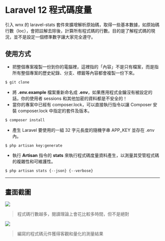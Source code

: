 # Laravel 12 程式碼度量

引入 wnx 的 laravel-stats 套件來擴增解析原始碼，取得一些基本數據，如原始碼行數（loc），會把註解去除後，計算所有程式碼的行數。目的是了解程式碼的現況，並不是設定一個標準數字讓大家完全遵守。

## 使用方式
- 把整個專案複製一份到你的電腦裡，這裡指的「內容」不是只有檔案，而是指所有整個專案的歷史紀錄、分支、標籤等內容都會複製一份下來。
```sh
$ git clone
```
- 將 __.env.example__ 檔案重新命名成 __.env__，如果應用程式金鑰沒有被設定的話，你的使用者 sessions 和其他加密的資料都是不安全的！
- 當你的專案中已經有 composer.lock，可以直接執行指令以讓 Composer 安裝 composer.lock 中指定的套件及版本。
```sh
$ composer install
```
- 產⽣ Laravel 要使用的一組 32 字元長度的隨機字串 APP_KEY 並存在 .env 內。
```sh
$ php artisan key:generate
```
- 執行 __Artisan__ 指令的 __stats__ 來執行程式碼度量資料產生，以測量其受管程式碼的複雜性和可維護性。
```sh
$ php artisan stats {--json} {--verbose}
```

----

## 畫面截圖
![](https://i.imgur.com/nKQbbc4.png)
> 程式碼行數越多，閱讀理論上會花比較多時間，但不是絕對

![](https://i.imgur.com/VpvBtwp.png)
> 編寫的程式碼元件獲得客觀和量化的測量結果
